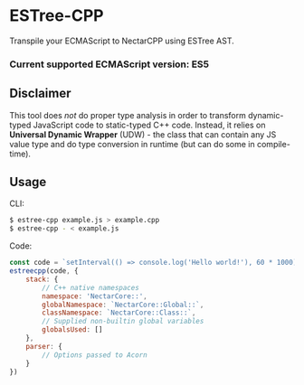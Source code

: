 # ESTree-CPP

Transpile your ECMAScript to NectarCPP using ESTree AST.

### Current supported ECMAScript version: **ES5**


## Disclaimer

This tool does *not* do proper type analysis in order to transform dynamic-typed JavaScript code to static-typed C++ code. Instead, it relies on **Universal Dynamic Wrapper** (UDW) - the class that can contain any JS value type and do type conversion in runtime (but can do some in compile-time).

## Usage

CLI:
```sh
$ estree-cpp example.js > example.cpp
$ estree-cpp - < example.js
```

Code:
```js
const code = `setInterval(() => console.log('Hello world!'), 60 * 1000)`
estreecpp(code, {
	stack: {
		// C++ native namespaces
		namespace: 'NectarCore::',
		globalNamespace: `NectarCore::Global::`,
		classNamespace: `NectarCore::Class::`,
		// Supplied non-builtin global variables
		globalsUsed: []
	},
	parser: {
		// Options passed to Acorn
	}
})
```
